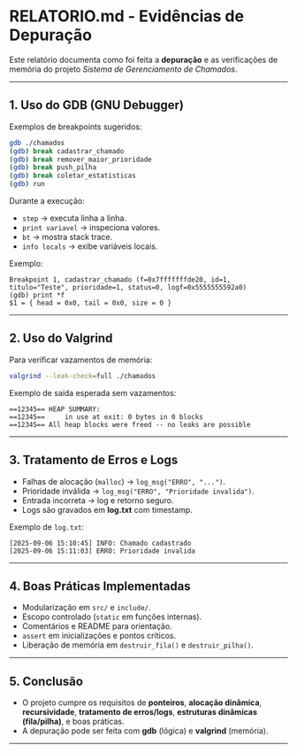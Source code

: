 
# RELATORIO.md - Evidências de Depuração

Este relatório documenta como foi feita a **depuração** e as verificações de memória
do projeto *Sistema de Gerenciamento de Chamados*.

---

## 1. Uso do GDB (GNU Debugger)

Exemplos de breakpoints sugeridos:
```bash
gdb ./chamados
(gdb) break cadastrar_chamado
(gdb) break remover_maior_prioridade
(gdb) break push_pilha
(gdb) break coletar_estatisticas
(gdb) run
```
Durante a execução:
- `step` → executa linha a linha.
- `print variavel` → inspeciona valores.
- `bt` → mostra stack trace.
- `info locals` → exibe variáveis locais.

Exemplo:
```
Breakpoint 1, cadastrar_chamado (f=0x7fffffffde20, id=1, titulo="Teste", prioridade=1, status=0, logf=0x5555555592a0)
(gdb) print *f
$1 = { head = 0x0, tail = 0x0, size = 0 }
```

---

## 2. Uso do Valgrind

Para verificar vazamentos de memória:
```bash
valgrind --leak-check=full ./chamados
```
Exemplo de saída esperada sem vazamentos:
```
==12345== HEAP SUMMARY:
==12345==     in use at exit: 0 bytes in 0 blocks
==12345== All heap blocks were freed -- no leaks are possible
```

---

## 3. Tratamento de Erros e Logs

- Falhas de alocação (`malloc`) → `log_msg("ERRO", "...")`.
- Prioridade inválida → `log_msg("ERRO", "Prioridade invalida")`.
- Entrada incorreta → log e retorno seguro.
- Logs são gravados em **log.txt** com timestamp.

Exemplo de `log.txt`:
```
[2025-09-06 15:10:45] INFO: Chamado cadastrado
[2025-09-06 15:11:03] ERRO: Prioridade invalida
```

---

## 4. Boas Práticas Implementadas

- Modularização em `src/` e `include/`.
- Escopo controlado (`static` em funções internas).
- Comentários e README para orientação.
- `assert` em inicializações e pontos críticos.
- Liberação de memória em `destruir_fila()` e `destruir_pilha()`.

---

## 5. Conclusão

- O projeto cumpre os requisitos de **ponteiros**, **alocação dinâmica**, **recursividade**, **tratamento de erros/logs**, **estruturas dinâmicas (fila/pilha)**, e boas práticas.
- A depuração pode ser feita com **gdb** (lógica) e **valgrind** (memória).

---
